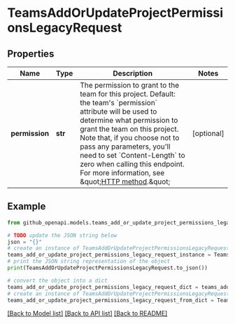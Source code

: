 # TeamsAddOrUpdateProjectPermissionsLegacyRequest


## Properties

Name | Type | Description | Notes
------------ | ------------- | ------------- | -------------
**permission** | **str** | The permission to grant to the team for this project. Default: the team&#39;s &#x60;permission&#x60; attribute will be used to determine what permission to grant the team on this project. Note that, if you choose not to pass any parameters, you&#39;ll need to set &#x60;Content-Length&#x60; to zero when calling this endpoint. For more information, see \&quot;[HTTP method](https://docs.github.com/rest/guides/getting-started-with-the-rest-api#http-method).\&quot; | [optional] 

## Example

```python
from github_openapi.models.teams_add_or_update_project_permissions_legacy_request import TeamsAddOrUpdateProjectPermissionsLegacyRequest

# TODO update the JSON string below
json = "{}"
# create an instance of TeamsAddOrUpdateProjectPermissionsLegacyRequest from a JSON string
teams_add_or_update_project_permissions_legacy_request_instance = TeamsAddOrUpdateProjectPermissionsLegacyRequest.from_json(json)
# print the JSON string representation of the object
print(TeamsAddOrUpdateProjectPermissionsLegacyRequest.to_json())

# convert the object into a dict
teams_add_or_update_project_permissions_legacy_request_dict = teams_add_or_update_project_permissions_legacy_request_instance.to_dict()
# create an instance of TeamsAddOrUpdateProjectPermissionsLegacyRequest from a dict
teams_add_or_update_project_permissions_legacy_request_from_dict = TeamsAddOrUpdateProjectPermissionsLegacyRequest.from_dict(teams_add_or_update_project_permissions_legacy_request_dict)
```
[[Back to Model list]](../README.md#documentation-for-models) [[Back to API list]](../README.md#documentation-for-api-endpoints) [[Back to README]](../README.md)


